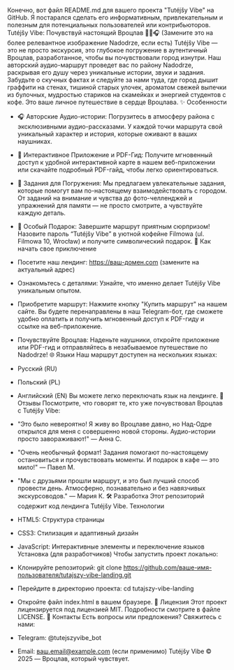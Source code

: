 Конечно, вот файл README.md для вашего проекта "Tutéjšy Vibe" на GitHub. Я постарался сделать его информативным, привлекательным и полезным для потенциальных пользователей или контрибьюторов.
Tutéjšy Vibe: Почувствуй настоящий Вроцлав 🚶‍♀️🎧
(Замените это на более релевантное изображение Nadodrze, если есть)
Tutéjšy Vibe — это не просто экскурсия, это глубокое погружение в аутентичный Вроцлав, разработанное, чтобы вы почувствовали город изнутри. Наш авторский аудио-маршрут проведет вас по району Nadodrze, раскрывая его душу через уникальные истории, звуки и задания.
Забудьте о скучных фактах и следуйте за нами туда, где город дышит граффити на стенах, тишиной старых улочек, ароматом свежей выпечки из булочных, мудростью стариков на скамейках и энергией студентов с кофе. Это ваше личное путешествие в сердце Вроцлава.
✨ Особенности
 * 🎧 Авторские Аудио-истории: Погрузитесь в атмосферу района с эксклюзивными аудио-рассказами. У каждой точки маршрута свой уникальный характер и история, которые оживают в ваших наушниках.
 * 📱 Интерактивное Приложение и PDF-Гид: Получите мгновенный доступ к удобной интерактивной карте в нашем веб-приложении или скачайте подробный PDF-гайд, чтобы легко ориентироваться.
 * 📝 Задания для Погружения: Мы предлагаем увлекательные задания, которые помогут вам по-настоящему взаимодействовать с городом. От заданий на внимание и чувства до фото-челленджей и упражнений для памяти — не просто смотрите, а чувствуйте каждую деталь.
 * 🎁 Особый Подарок: Завершите маршрут приятным сюрпризом! Назовите пароль “Tutéjšy Vibe” в уютной кофейне Filmowa (ul. Filmowa 10, Wrocław) и получите символический подарок.
🚀 Как начать свое приключение
 * Посетите наш лендинг: https://ваш-домен.com (замените на актуальный адрес)
 * Ознакомьтесь с деталями: Узнайте, что именно делает Tutéjšy Vibe уникальным опытом.
 * Приобретите маршрут: Нажмите кнопку "Купить маршрут" на нашем сайте. Вы будете перенаправлены в наш Telegram-бот, где сможете удобно оплатить и получить мгновенный доступ к PDF-гиду и ссылке на веб-приложение.
 * Почувствуйте Вроцлав: Наденьте наушники, откройте приложение или PDF-гид и отправляйтесь в незабываемое путешествие по Nadodrze!
🌐 Языки
Наш маршрут доступен на нескольких языках:
 * Русский (RU)
 * Польский (PL)
 * Английский (EN)
Вы можете легко переключать язык на лендинге.
💬 Отзывы
Посмотрите, что говорят те, кто уже почувствовал Вроцлав с Tutéjšy Vibe:
 * "Это было невероятно! Я живу во Вроцлаве давно, но Над-Одре открылся для меня с совершенно новой стороны. Аудио-истории просто завораживают!" — Анна С.
 * "Очень необычный формат! Задания помогают по-настоящему остановиться и прочувствовать моменты. И подарок в кафе — это мило!" — Павел М.
 * "Мы с друзьями прошли маршрут, и это был лучший способ провести день. Атмосферно, познавательно и без навязчивых экскурсоводов." — Мария К.
🛠️ Разработка
Этот репозиторий содержит код лендинга Tutéjšy Vibe.
Технологии
 * HTML5: Структура страницы
 * CSS3: Стилизация и адаптивный дизайн
 * JavaScript: Интерактивные элементы и переключение языков
Установка (для разработчиков)
Чтобы запустить проект локально:
 * Клонируйте репозиторий:
   git clone https://github.com/ваше-имя-пользователя/tutajszy-vibe-landing.git

 * Перейдите в директорию проекта:
   cd tutajszy-vibe-landing

 * Откройте файл index.html в вашем браузере.
📄 Лицензия
Этот проект лицензируется под лицензией MIT. Подробности смотрите в файле LICENSE.
📧 Контакты
Есть вопросы или предложения? Свяжитесь с нами:
 * Telegram: @tutejszyvibe_bot
 * Email: ваш.email@example.com (если применимо)
Tutéjšy Vibe © 2025 — Вроцлав, который чувствует.
